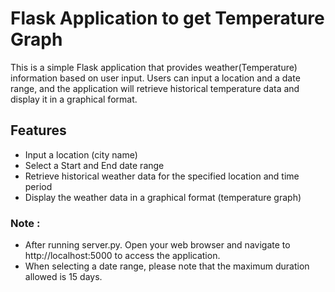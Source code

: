 # Flask Application to get Temperature Graph

This is a simple Flask application that provides weather(Temperature) information based on user input. 
Users can input a location and a date range, and the application will retrieve historical temperature data and display it in a graphical format.

## Features

- Input a location (city name)
- Select a Start and End date range
- Retrieve historical weather data for the specified location and time period
- Display the weather data in a graphical format (temperature graph)


### Note :
- After running server.py. Open your web browser and navigate to http://localhost:5000 to access the application.
- When selecting a date range, please note that the maximum duration allowed is 15 days.
